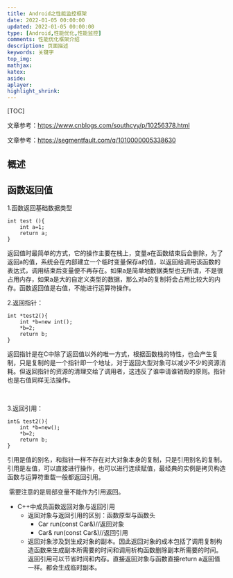 ```yaml
---
title: Android之性能监控框架
date: 2022-01-05 00:00:00
updated: 2022-01-05 00:00:00
type: [Android,性能优化,性能监控]
comments: 性能优化框架介绍
description: 页面描述
keywords: 关键字
top_img:
mathjax:
katex:
aside:
aplayer:
highlight_shrink:
---
```


[TOC]



文章参考：https://www.cnblogs.com/southcyy/p/10256378.html

文章参考：https://segmentfault.com/q/1010000005338630



## 概述





## 函数返回值

1.函数返回基础数据类型

```shell
int test (){
	int a=1;
	return a;
}
```

​	返回值时最简单的方式，它的操作主要在栈上，变量a在函数结束后会删除，为了返回a的值，系统会在内部建立一个临时变量保存a的值，以返回给调用该函数的表达式，调用结束后变量便不再存在。如果a是简单地数据类型也无所谓，不是很占用内存，如果a是大的自定义类型的数据，那么对a的复制将会占用比较大的内存。函数返回值是右值，不能进行运算符操作。



2.返回指针：

```
int *test2(){
	int *b=new int();
	*b=2;
	return b;
}
```

​		返回指针是在C中除了返回值以外的唯一方式，根据函数栈的特性，也会产生复制，只是复制的是一个指针即一个地址，对于返回大型对象可以减少不少的资源消耗。但返回指针的资源的清理交给了调用者，这违反了谁申请谁销毁的原则。指针也是右值同样无法操作。

​	

3.返回引用：

```
int& test2(){
	int *b=new();
	*b=2;
	return b;
}
```

​		引用是值的别名，和指针一样不存在对大对象本身的复制，只是引用别名的复制。引用是左值，可以直接进行操作，也可以进行连续赋值，最经典的实例是拷贝构造函数与运算符重载一般都返回引用。

​		需要注意的是局部变量不能作为引用返回。



- C++中成员函数返回对象与返回引用
  - 返回对象与返回引用的区别：函数原型与函数头
    - Car run(const Car&)//返回对象
    - Car& run(const Car&)//返回引用
  - 返回对象涉及到生成对象的副本。因此返回对象的成本包括了调用复制构造函数来生成副本所需要的时间和调用析构函数删除副本所需要的时间。返回引用可以节省时间和内存。直接返回对象与函数直接return a返回值一样。都会生成临时副本。





